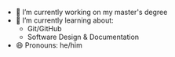 - 🔭 I’m currently working on my master's degree
- 🌱 I’m currently learning about:
  - Git/GitHub
  - Software Design & Documentation
- 😄 Pronouns: he/him

